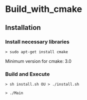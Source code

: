 # Build_with_cmake

## Installation
### Install necessary libraries

```> sudo apt-get install cmake```

Minimum version for cmake: 3.0

### Build and Execute

```> sh install.sh OU > ./install.sh```

```> ./Main```
